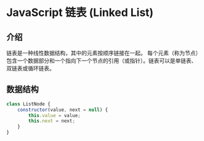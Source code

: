 # JavaScript 链表 (Linked List)

## 介绍

链表是一种线性数据结构，其中的元素按顺序链接在一起。
每个元素（称为节点）包含一个数据部分和一个指向下一个节点的引用（或指针）。链表可以是单链表、双链表或循环链表。


## 数据结构
```javascript
class ListNode {
    constructor(value, next = null) {
        this.value = value;
        this.next = next;
    }
}

